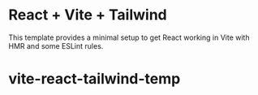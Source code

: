 # React + Vite + Tailwind

This template provides a minimal setup to get React working in Vite with HMR and some ESLint rules.

# vite-react-tailwind-temp

